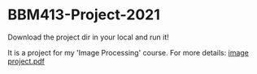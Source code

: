 # BBM413-Project-2021


Download the project dir in your local and run it!

It is a project for my 'Image Processing' course. For more details:
[image project.pdf](https://github.com/evliyadiyar/BBM413-Project-2021/files/7876913/image.project.pdf)
